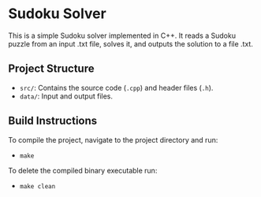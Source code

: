 # Sudoku Solver

This is a simple Sudoku solver implemented in C++. It reads a Sudoku puzzle 
from an input .txt file, solves it, and outputs the solution to a file .txt.

## Project Structure

- `src/`: Contains the source code (`.cpp`) and header files (`.h`).
- `data/`: Input and output files.

## Build Instructions

To compile the project, navigate to the project directory and run:
- `make`

To delete the compiled binary executable run:
- `make clean`